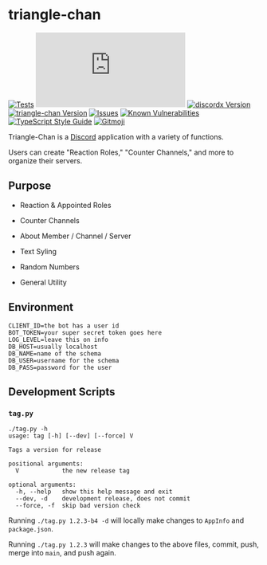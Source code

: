 # triangle-chan

[![Tests][tests-image]][tests-url]
[![discord.js Version][discordjs-image]][discordjs-url]
[![discordx Version][discordx-image]][discordx-url]
[![triangle-chan Version][version-image]][version-url]
[![Issues][issues-image]][issues-url]
[![Known Vulnerabilities][snyk-image]][snyk-url]
[![TypeScript Style Guide][gts-image]][gts-url]
[![Gitmoji][gitmoji-image]][gitmoji-url]

Triangle-Chan is a [Discord](https://discord.com/) application with a variety of functions.

Users can create "Reaction Roles," "Counter Channels," and more to organize their servers.

## Purpose

- Reaction & Appointed Roles

- Counter Channels

- About Member / Channel / Server

- Text Syling

- Random Numbers

- General Utility

## Environment

```env
CLIENT_ID=the bot has a user id
BOT_TOKEN=your super secret token goes here
LOG_LEVEL=leave this on info
DB_HOST=usually localhost
DB_NAME=name of the schema
DB_USER=username for the schema
DB_PASS=password for the user
```

## Development Scripts

### `tag.py`

```
./tag.py -h
usage: tag [-h] [--dev] [--force] V

Tags a version for release

positional arguments:
  V            the new release tag

optional arguments:
  -h, --help   show this help message and exit
  --dev, -d    development release, does not commit
  --force, -f  skip bad version check
```

Running `./tag.py 1.2.3-b4 -d` will locally make changes to `AppInfo` and `package.json`.

Running `./tag.py 1.2.3` will make changes to the above files, commit, push, merge into `main`, and push again.

[discordjs-image]: https://img.shields.io/github/package-json/dependency-version/evaneliasyoung/triangle-chan/discord.js?color=5865F2
[discordjs-url]: https://www.npmjs.com/package/discord.js
[discordx-image]: https://img.shields.io/github/package-json/dependency-version/evaneliasyoung/triangle-chan/discordx?color=5865F2
[discordx-url]: https://www.npmjs.com/package/discordx
[version-image]: https://img.shields.io/github/package-json/v/evaneliasyoung/triangle-chan?color=brightgreen
[version-url]: https://github.com/evaneliasyoung/triangle-chan
[issues-image]: https://img.shields.io/github/issues/evaneliasyoung/triangle-chan?color=important
[issues-url]: https://github.com/evaneliasyoung/triangle-chan/issues
[snyk-image]: https://snyk.io/test/github/evaneliasyoung/triangle-chan/badge.svg
[snyk-url]: https://snyk.io/test/github/evaneliasyoung/triangle-chan
[snyk-image]: https://snyk.io/test/github/evaneliasyoung/triangle-chan/badge.svg
[snyk-url]: https://snyk.io/test/github/evaneliasyoung/triangle-chan
[gts-image]: https://img.shields.io/badge/code%20style-google-blueviolet.svg
[gts-url]: https://github.com/google/gts
[gitmoji-image]: https://img.shields.io/badge/git-%20😜%20😍-FFDD67.svg
[gitmoji-url]: https://gitmoji.dev
[tests-image]: https://github.com/evaneliasyoung/triangle-chan/actions/workflows/test.yml/badge.svg
[tests-url]: https://github.com/evaneliasyoung/triangle-chan/actions/workflows/test.yml
